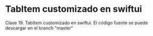 # TabItem customizado en swiftui
Clase 19. TabItem customizado en swiftui. El código fuente se puede descargar en el branch "master"
